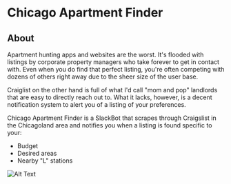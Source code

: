 # Chicago Apartment Finder

## About

Apartment hunting apps and websites are the worst. It's flooded with listings by corporate property managers who take forever to get in contact with. Even when you do find that perfect listing, you're often competing with dozens of others right away due to the sheer size of the user base.

Craiglist on the other hand is full of what I'd call "mom and pop" landlords that are easy to directly reach out to. What it lacks, however, is a decent notification system to alert you of a listing of your preferences.

Chicago Apartment Finder is a SlackBot that scrapes through Craigslist in the Chicagoland area and notifies you when a listing is found specific to your:

- Budget
- Desired areas
- Nearby "L" stations

![Alt Text](https://media.giphy.com/media/uBkzG4zl2Ruyo1YaxJ/giphy.gif)
